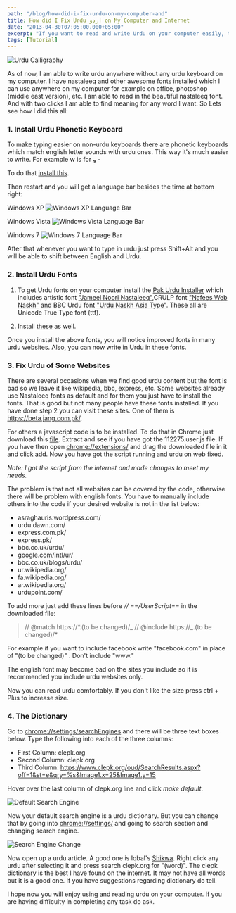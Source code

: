 ```yaml
---
path: "/blog/how-did-i-fix-urdu-on-my-computer-and"
title: How did I Fix Urdu اردو on My Computer and Internet
date: "2013-04-30T07:05:00.000+05:00"
excerpt: "If you want to read and write Urdu on your computer easily, this post is for you."
tags: [Tutorial]
---
```


![Urdu Calligraphy](https://2.bp.blogspot.com/-FS081aX2x1Y/VRu5FDWImxI/AAAAAAAAmSA/8qLi9o8z07I/s1600/art.jpg)

As of now, I am able to write urdu anywhere without any urdu keyboard on my computer. I have nastaleeq and other awesome fonts installed which I can use anywhere on my computer for example on office, photoshop (middle east version), etc. I am able to read in the beautiful nastaleeq font. And with two clicks I am able to find meaning for any word I want. So Lets see how I did this all:

### 1. Install Urdu Phonetic Keyboard

To make typing easier on non-urdu keyboards there are phonetic keyboards which match english letter sounds with urdu ones. This way it's much easier to write. For example w is for و -

To do that [install this](https://download.cnet.com/Pak-Urdu-Installer/3000-2094_4-75452850.html).

Then restart and you will get a language bar besides the time at bottom right:

Windows XP
![Windows XP Language Bar](https://www.mbilalm.com/images/xp-language-bar.gif)

Windows Vista
![Windows Vista Language Bar](https://www.mbilalm.com/images/vista-language-bar.gif)

Windows 7
![Windows 7 Language Bar](https://www.mbilalm.com/images/7-language-bar.gif)

After that whenever you want to type in urdu just press Shift+Alt and you will be able to shift between English and Urdu.

### 2. Install Urdu Fonts

1. To get Urdu fonts on your computer install the [Pak Urdu Installer](https://www.mbilalm.com/download/pak-urdu-installer.php) which includes artistic font ["Jameel Noori Nastaleeq"](https://www.mbilalm.com/urdu-font.php),CRULP font ["Nafees Web Naskh"](https://www.crulp.org/) and BBC Urdu font ["Urdu Naskh Asia Type"](https://www.bbc.co.uk/urdu/). These all are Unicode True Type font (ttf).

2. Install [these](https://www.alislam.org/urdu/font/UrduFonts.exe) as well.

Once you install the above fonts, you will notice improved fonts in many urdu websites. Also, you can now write in Urdu in these fonts.

### 3. Fix Urdu of Some Websites

There are several occasions when we find good urdu content but the font is bad so we leave it like wikipedia, bbc, express, etc. Some websites already use Nastaleeq fonts as default and for them you just have to install the fonts. That is good but not many people have these fonts installed. If you have done step 2 you can visit these sites. One of them is https://beta.jang.com.pk/.

For others a javascript code is to be installed. To do that in Chrome just download this [file](https://www.mediafire.com/download.php?l5wqlizs377e6pn). Extract and see if you have got the 112275.user.js file. If you have then open [chrome://extensions/](chrome://extensions/) and drag the downloaded file in it and click add. Now you have got the script running and urdu on web fixed.

_Note: I got the script from the internet and made changes to meet my needs._

The problem is that not all websites can be covered by the code, otherwise there will be problem with english fonts. You have to manually include others into the code if your desired website is not in the list below:

- asraghauris.wordpress.com/
- urdu.dawn.com/
- express.com.pk/
- express.pk/
- bbc.co.uk/urdu/
- google.com/intl/ur/
- bbc.co.uk/blogs/urdu/
- ur.wikipedia.org/
- fa.wikipedia.org/
- ar.wikipedia.org/
- urdupoint.com/

To add more just add these lines before _//_ _==/UserScript==_ in the downloaded file:

> // @match https://*.(to be changed)/_
> // @include https://_.(to be changed)/\*

For example if you want to include facebook write "facebook.com" in place of "(to be changed)" . Don't include "www."

The english font may become bad on the sites you include so it is recommended you include urdu websites only.

Now you can read urdu comfortably. If you don't like the size press ctrl + Plus to increase size.

### 4. The Dictionary

Go to [chrome://settings/searchEngines](chrome://settings/searchEngines) and there will be three text boxes below. Type the following into each of the three columns:

- First Column: clepk.org
- Second Column: clepk.org
- Third Column: https://www.clepk.org/oud/SearchResults.aspx?off=1&st=e&qry=%s&Image1.x=25&Image1.y=15

Hover over the last column of clepk.org line and click _make default_.

![Default Search Engine](https://waqasabbasi7.files.wordpress.com/2013/04/make-default.png)

Now your default search engine is a urdu dictionary. But you can change that by going into [chrome://settings/](chrome://settings/) and going to search section and changing search engine.

![Search Engine Change](https://waqasabbasi7.files.wordpress.com/2013/04/urdu.png)

Now open up a urdu article. A good one is Iqbal's [Shikwa](https://asraghauris.wordpress.com/2013/01/26/iqbal-ka-shikwa/). Right click any urdu after selecting it and press search clepk.org for "(word)". The clepk dictionary is the best I have found
on the internet. It may not have all words but it is a good one. If you have suggestions regarding dictionary do tell.

I hope now you will enjoy using and reading urdu on your computer. If you are having difficulty in completing any task do ask.
